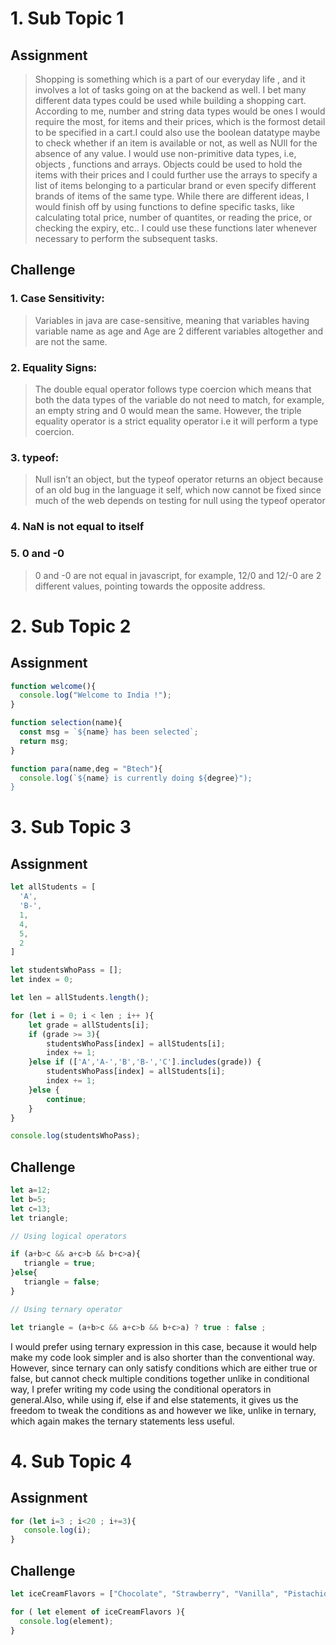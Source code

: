 # 1. Sub Topic 1
## Assignment

> Shopping is something which is a part of our everyday life , and it involves a lot of tasks going on at the backend as well. I bet many different data types could be used while building a shopping cart. According to me, number and string data types would be ones I would require the most, for items and their prices, which is the formost detail to be specified in a cart.I could also use the boolean datatype maybe to check whether if an item is available or not, as well as NUll for the absence of any value. I would use non-primitive data types, i.e, objects , functions and arrays. Objects could be used to hold the items with their prices and I could further use the arrays to specify a list of items belonging to a particular brand or even specify different brands of items of the same type. While there are different ideas, I would finish off by using functions to define specific tasks, like calculating total price, number of quantites, or reading the price, or checking the expiry, etc.. I could use these functions later whenever necessary to perform the subsequent tasks.
 
## Challenge

### 1. Case Sensitivity:

> Variables in java are case-sensitive, meaning that variables having variable name as age and Age are 2 different variables altogether and are not the same.

### 2. Equality Signs:

> The double equal operator follows type coercion which means that both the data types of the variable do not need to match, for example, an empty string and 0 would mean the same. However, the triple equality operator is a strict equality operator i.e it will perform a type coercion.

### 3. typeof:

> Null isn’t an object, but the typeof operator returns an object because of an old bug in the language it self, which now cannot be fixed since much of the web depends on testing for null using the typeof operator

### 4. NaN is not equal to itself

### 5. 0 and -0

> 0 and -0 are not equal in javascript, for example, 12/0 and 12/-0 are 2 different values, pointing towards the opposite address.

# 2. Sub Topic 2
## Assignment

```javascript 
function welcome(){
  console.log("Welcome to India !");
}

function selection(name){
  const msg = `${name} has been selected`;
  return msg;
}

function para(name,deg = "Btech"){
  console.log(`${name} is currently doing ${degree}");
}

```

# 3. Sub Topic 3

## Assignment

```javascript
let allStudents = [
  'A',
  'B-',
  1,
  4,
  5,
  2
]

let studentsWhoPass = [];
let index = 0;

let len = allStudents.length();

for (let i = 0; i < len ; i++ ){
    let grade = allStudents[i];
    if (grade >= 3){
        studentsWhoPass[index] = allStudents[i];
        index += 1;
    }else if (['A','A-','B','B-','C'].includes(grade)) {
        studentsWhoPass[index] = allStudents[i]; 
        index += 1; 
    }else {
        continue;
    }
}

console.log(studentsWhoPass);

``` 

## Challenge

```javascript
let a=12;
let b=5;
let c=13;
let triangle;

// Using logical operators

if (a+b>c && a+c>b && b+c>a){
   triangle = true;
}else{
   triangle = false;
}

// Using ternary operator

let triangle = (a+b>c && a+c>b && b+c>a) ? true : false ;

```

I would prefer using ternary expression in this case, because it would help make my code look simpler and is also shorter than the conventional way. However, since ternary can only satisfy conditions which are either true or false, but cannot check multiple conditions together unlike in conditional way, I prefer writing my code using the conditional operators in general.Also, while using if, else if and else statements, it gives us the freedom to tweak the conditions as and however we like, unlike in ternary, which again makes the ternary statements less useful.

# 4. Sub Topic 4

## Assignment

```javascript
for (let i=3 ; i<20 ; i+=3){
   console.log(i);
}
```
 
## Challenge

```javascript
let iceCreamFlavors = ["Chocolate", "Strawberry", "Vanilla", "Pistachio", "Rocky Road"];

for ( let element of iceCreamFlavors ){
  console.log(element);
}

``` 

